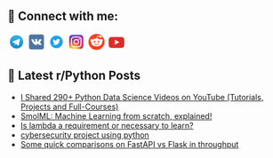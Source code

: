 ## 🔎 Connect with me:
[<img src="https://github.com/bullbesh/bullbesh/blob/main/images/Telegram.png" width="32" height="32" />](https://t.me/bullbesh)
[<img src="https://github.com/bullbesh/bullbesh/blob/main/images/VK.png" width="32" height="32" />](https://vk.com/bullbesh)
[<img src="https://github.com/bullbesh/bullbesh/blob/main/images/Twitter.png" width="32" height="32" />](https://twitter.com/bullbesh1)
[<img src="https://github.com/bullbesh/bullbesh/blob/main/images/Instagram.png" width="32" height="32" />](https://www.instagram.com/bullbesh)
[<img src="https://github.com/bullbesh/bullbesh/blob/main/images/Reddit.png" width="32" height="32" />](https://www.reddit.com/user/bullbesh)
[<img src="https://github.com/bullbesh/bullbesh/blob/main/images/YouTube.png" width="32" height="32" />](https://www.youtube.com/channel/UCtfjRs6uzgq5mfm8S06WTcg)

## 📕 Latest r/Python Posts
<!-- BLOG-POST-LIST:START -->
- [I Shared 290+ Python Data Science Videos on YouTube &lpar;Tutorials, Projects and Full-Courses&rpar;](https://www.reddit.com/r/Python/comments/1kk1hx5/i_shared_290_python_data_science_videos_on/)
- [SmolML: Machine Learning from scratch, explained!](https://www.reddit.com/r/Python/comments/1kjznn4/smolml_machine_learning_from_scratch_explained/)
- [Is lambda a requirement or necessary to learn?](https://www.reddit.com/r/Python/comments/1kjwqg9/is_lambda_a_requirement_or_necessary_to_learn/)
- [cybersecurity project using python](https://www.reddit.com/r/Python/comments/1kjvs81/cybersecurity_project_using_python/)
- [Some quick comparisons on FastAPI vs Flask in throughput](https://www.reddit.com/r/Python/comments/1kjtlee/some_quick_comparisons_on_fastapi_vs_flask_in/)
<!-- BLOG-POST-LIST:END -->
